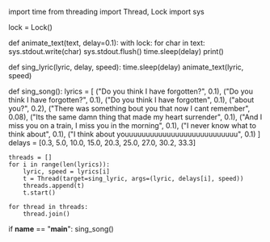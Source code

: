 import time
from threading import Thread, Lock
import sys

lock = Lock()

def animate_text(text, delay=0.1):
    with lock:
        for char in text:
            sys.stdout.write(char)
            sys.stdout.flush()
            time.sleep(delay)
        print()

def sing_lyric(lyric, delay, speed):
    time.sleep(delay)
    animate_text(lyric, speed)

def sing_song():
    lyrics = [
        ("Do you think I have forgotten?", 0.1),
        ("Do you think I have forgotten?", 0.1),
        ("Do you think I have forgotten", 0.1),
        ("about you?", 0.2),
        ("There was something bout you that now I cant remember", 0.08),
        ("Its the same damn thing that made my heart surrender", 0.1),
        ("And I miss you on a train, I miss you in the morning", 0.1),
        ("I never know what to think about", 0.1),
        ("I think about youuuuuuuuuuuuuuuuuuuuuuuuuuu", 0.1)
    ]
    delays = [0.3, 5.0, 10.0, 15.0, 20.3, 25.0, 27.0, 30.2, 33.3]
    
    threads = []
    for i in range(len(lyrics)):
        lyric, speed = lyrics[i]
        t = Thread(target=sing_lyric, args=(lyric, delays[i], speed))
        threads.append(t)
        t.start()
    
    for thread in threads:
        thread.join()

if __name__ == "__main__":
    sing_song()
